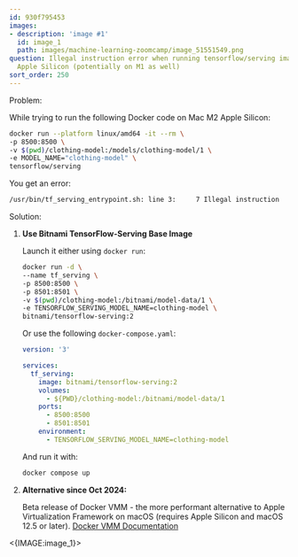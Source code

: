 ```yaml
---
id: 930f795453
images:
- description: 'image #1'
  id: image_1
  path: images/machine-learning-zoomcamp/image_51551549.png
question: Illegal instruction error when running tensorflow/serving image on Mac M2
  Apple Silicon (potentially on M1 as well)
sort_order: 250
---
```


Problem:

While trying to run the following Docker code on Mac M2 Apple Silicon:

```bash
docker run --platform linux/amd64 -it --rm \
-p 8500:8500 \
-v $(pwd)/clothing-model:/models/clothing-model/1 \
-e MODEL_NAME="clothing-model" \
tensorflow/serving
```

You get an error:

```bash
/usr/bin/tf_serving_entrypoint.sh: line 3:     7 Illegal instruction     tensorflow_model_server --port=8500 --rest_api_port=8501 --model_name=${MODEL_NAME} --model_base_path=${MODEL_BASE_PATH}/${MODEL_NAME} "$@"
```

Solution:

1. **Use Bitnami TensorFlow-Serving Base Image**
   
   Launch it either using `docker run`:
   
   ```bash
   docker run -d \
   --name tf_serving \
   -p 8500:8500 \
   -p 8501:8501 \
   -v $(pwd)/clothing-model:/bitnami/model-data/1 \
   -e TENSORFLOW_SERVING_MODEL_NAME=clothing-model \
   bitnami/tensorflow-serving:2
   ```
   
   Or use the following `docker-compose.yaml`:
   
   ```yaml
   version: '3'

   services:
     tf_serving:
       image: bitnami/tensorflow-serving:2
       volumes:
         - ${PWD}/clothing-model:/bitnami/model-data/1
       ports:
         - 8500:8500
         - 8501:8501
       environment:
         - TENSORFLOW_SERVING_MODEL_NAME=clothing-model
   ```
   
   And run it with:
   
   ```bash
   docker compose up
   ```

2. **Alternative since Oct 2024:**

   Beta release of Docker VMM - the more performant alternative to Apple Virtualization Framework on macOS (requires Apple Silicon and macOS 12.5 or later). [Docker VMM Documentation](https://docs.docker.com/desktop/features/vmm/)

<{IMAGE:image_1}>